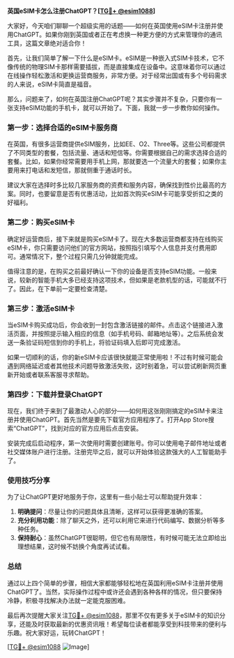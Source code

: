 **英国eSIM卡怎么注册ChatGPT？[[TG💪+ @esim1088](https://t.me/s/esim1088)]**

大家好，今天咱们聊聊一个超级实用的话题——如何在英国使用eSIM卡注册并使用ChatGPT。如果你刚到英国或者正在考虑换一种更方便的方式来管理你的通讯工具，这篇文章绝对适合你！

首先，让我们简单了解一下什么是eSIM卡。eSIM是一种嵌入式SIM卡技术，它不像传统的物理SIM卡那样需要插拔，而是直接集成在设备中。这意味着你可以通过在线操作轻松激活和更换运营商服务，非常方便。对于经常出国或有多个号码需求的人来说，eSIM卡简直是福音。

那么，问题来了，如何在英国注册ChatGPT呢？其实步骤并不复杂，只要你有一张支持eSIM功能的手机卡，就可以开始了。下面，我就一步一步教你如何操作。

### 第一步：选择合适的eSIM卡服务商

在英国，有很多运营商提供eSIM服务，比如EE、O2、Three等。这些公司都提供了不同类型的套餐，包括流量、通话和短信等。你需要根据自己的需求选择合适的套餐。比如，如果你经常需要用手机上网，那就要选一个流量大的套餐；如果你主要用来打电话和发短信，那就侧重于通话时长。

建议大家在选择时多比较几家服务商的资费和服务内容，确保找到性价比最高的方案。同时，也要留意是否有优惠活动，比如首次购买eSIM卡可能享受折扣之类的好福利。

### 第二步：购买eSIM卡

确定好运营商后，接下来就是购买eSIM卡了。现在大多数运营商都支持在线购买eSIM卡，你只需要访问他们的官方网站，按照指引填写个人信息并支付费用即可。通常情况下，整个过程只需几分钟就能完成。

值得注意的是，在购买之前最好确认一下你的设备是否支持eSIM功能。一般来说，较新的智能手机大多已经支持这项技术，但如果是老款机型的话，可能就不行了。因此，在下单前一定要检查清楚。

### 第三步：激活eSIM卡

当eSIM卡购买成功后，你会收到一封包含激活链接的邮件。点击这个链接进入激活页面，并按照提示输入相应的信息（如手机号码、邮箱地址等）。之后系统会发送一条验证码短信到你的手机上，将验证码填入后即可完成激活。

如果一切顺利的话，你的新eSIM卡应该很快就能正常使用啦！不过有时候可能会遇到网络延迟或者其他技术问题导致激活失败，这时别着急，可以尝试刷新网页重新开始或者联系客服寻求帮助。

### 第四步：下载并登录ChatGPT

现在，我们终于来到了最激动人心的部分——如何用这张刚刚搞定的eSIM卡来注册并使用ChatGPT。首先当然是要先下载官方应用程序了。打开App Store搜索“ChatGPT”，找到对应的官方应用后点击安装。

安装完成后启动程序，第一次使用时需要创建账号。你可以使用电子邮件地址或者社交媒体账户进行注册。注册完毕之后，就可以开始体验这款强大的人工智能助手了。

### 使用技巧分享

为了让ChatGPT更好地服务于你，这里有一些小贴士可以帮助提升效率：

1. **明确提问**：尽量让你的问题具体且清晰，这样可以获得更准确的答案。
2. **充分利用功能**：除了聊天之外，还可以利用它来进行代码编写、数据分析等多种任务。
3. **保持耐心**：虽然ChatGPT很聪明，但它也有局限性，有时候可能无法立即给出理想结果，这时候不妨换个角度再试试看。

### 总结

通过以上四个简单的步骤，相信大家都能够轻松地在英国利用eSIM卡注册并使用ChatGPT了。当然，实际操作过程中或许还会遇到各种各样的情况，但只要保持冷静，积极寻找解决办法就一定能克服困难。

最后再次提醒大家关注[TG💪+ @esim1088](https://t.me/s/esim1088)，那里不仅有更多关于eSIM卡的知识分享，还能及时获取最新的优惠资讯哦！希望每位读者都能享受到科技带来的便利与乐趣。祝大家好运，玩转ChatGPT！

[[TG💪+ @esim1088](https://t.me/s/esim1088) ![Image](https://i.postimg.cc/4NQfJmqS/Snipaste-2025-05-13-00-14-12.png)]